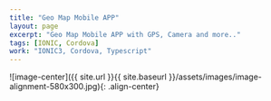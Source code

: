 ```yaml
---
title: "Geo Map Mobile APP"
layout: page
excerpt: "Geo Map Mobile APP with GPS, Camera and more.."
tags: [IONIC, Cordova]
work: "IONIC3, Cordova, Typescript"
---
```



![image-center]({{ site.url }}{{ site.baseurl }}/assets/images/image-alignment-580x300.jpg){: .align-center}